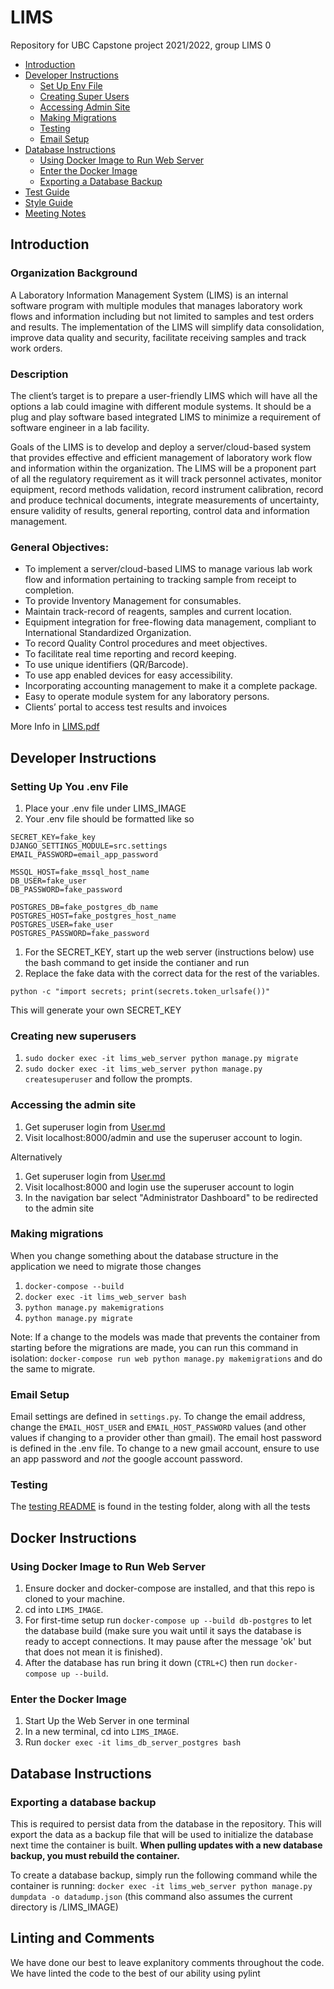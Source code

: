 # LIMS

Repository for UBC Capstone project 2021/2022, group LIMS 0

- [Introduction](#introduction)
- [Developer Instructions](#developer-instructions)
  - [Set Up Env File](#setting-up-you-env-file)
  - [Creating Super Users](#creating-new-superusers)
  - [Accessing Admin Site](#accessing-the-admin-site)
  - [Making Migrations](#making-migrations)
  - [Testing](#testing)
  - [Email Setup](#email-setup)
- [Database Instructions](#database-instructions)
  - [Using Docker Image to Run Web Server](#using-docker-image-to-run-web-server)
  - [Enter the Docker Image](#enter-the-docker-image)
  - [Exporting a Database Backup](#exporting-a-database-backup)
- [Test Guide](LIMS_IMAGE/web/tests/README.md)
- [Style Guide](LIMS%20Style%20Guide.pdf)
- [Meeting Notes](Notes/)

## Introduction

### Organization Background

A Laboratory Information Management System (LIMS) is an internal software program with multiple modules that manages laboratory work flows and information including but not limited to samples and test orders and results. The implementation of the LIMS will simplify data consolidation, improve data quality and security, facilitate receiving samples and track work orders.

### Description

The client’s target is to prepare a user-friendly LIMS which will have all the options a lab could imagine with different module systems. It should be a plug and play software based integrated LIMS to minimize a requirement of software engineer in a lab facility.

Goals of the LIMS is to develop and deploy a server/cloud-based system that provides effective and efficient management of laboratory work flow and information within the organization. The LIMS will be a proponent part of all the regulatory requirement as it will track personnel activates, monitor equipment, record methods validation, record instrument calibration, record and produce technical documents, integrate measurements of uncertainty, ensure validity of results, general reporting, control data and information management.

### General Objectives:

- To implement a server/cloud-based LIMS to manage various lab work flow and information pertaining to tracking sample from receipt to completion.
- To provide Inventory Management for consumables.
- Maintain track-record of reagents, samples and current location.
- Equipment integration for free-flowing data management, compliant to International Standardized Organization.
- To record Quality Control procedures and meet objectives.
- To facilitate real time reporting and record keeping.
- To use unique identifiers (QR/Barcode).
- To use app enabled devices for easy accessibility.
- Incorporating accounting management to make it a complete package.
- Easy to operate module system for any laboratory persons.
- Clients’ portal to access test results and invoices

More Info in [LIMS.pdf](LIMS.pdf)

## Developer Instructions

### Setting Up You .env File

1. Place your .env file under LIMS_IMAGE
1. Your .env file should be formatted like so

```
SECRET_KEY=fake_key
DJANGO_SETTINGS_MODULE=src.settings
EMAIL_PASSWORD=email_app_password

MSSQL_HOST=fake_mssql_host_name
DB_USER=fake_user
DB_PASSWORD=fake_password

POSTGRES_DB=fake_postgres_db_name
POSTGRES_HOST=fake_postgres_host_name
POSTGRES_USER=fake_user
POSTGRES_PASSWORD=fake_password
```

1. For the SECRET_KEY, start up the web server (instructions below) use the bash command to get inside the contianer and run
1. Replace the fake data with the correct data for the rest of the variables.


```
python -c "import secrets; print(secrets.token_urlsafe())"
```

This will generate your own SECRET_KEY

### Creating new superusers

1. `sudo docker exec -it lims_web_server python manage.py migrate`
1. `sudo docker exec -it lims_web_server python manage.py createsuperuser` and follow the prompts.

### Accessing the admin site

1. Get superuser login from [User.md](Users.md)
1. Visit localhost:8000/admin and use the superuser account to login.

Alternatively

1. Get superuser login from [User.md](Users.md)
1. Visit localhost:8000 and login use the superuser account to login
1. In the navigation bar select "Administrator Dashboard" to be redirected to the admin site

### Making migrations

When you change something about the database structure in the application we need to migrate those changes

1. `docker-compose --build`
1. `docker exec -it lims_web_server bash`
1. `python manage.py makemigrations`
1. `python manage.py migrate`

Note: If a change to the models was made that prevents the container from starting before the migrations are made, you can run this command in isolation: `docker-compose run web python manage.py makemigrations` and do the same to migrate.

### Email Setup

Email settings are defined in `settings.py`. To change the email address, change the `EMAIL_HOST_USER` and `EMAIL_HOST_PASSWORD` values (and other values if changing to a provider other than gmail). The email host password is defined in the .env file. To change to a new gmail account, ensure to use an app password and *not* the google account password.

### Testing

The [testing README](LIMS_IMAGE/web/tests/README.md) is found in the testing folder, along with all the tests

## Docker Instructions

### Using Docker Image to Run Web Server

1. Ensure docker and docker-compose are installed, and that this repo is cloned to your machine.
1. cd into `LIMS_IMAGE`.
1. For first-time setup run `docker-compose up --build db-postgres` to let the database build (make sure you wait until it says the database is ready to accept connections. It may pause after the message 'ok' but that does not mean it is finished).
1. After the database has run bring it down (`CTRL+C`) then run `docker-compose up --build`.

### Enter the Docker Image

1. Start Up the Web Server in one terminal
1. In a new terminal, cd into `LIMS_IMAGE`.
1. Run `docker exec -it lims_db_server_postgres bash`

## Database Instructions

### Exporting a database backup

This is required to persist data from the database in the repository. This will export the data as a backup file that will be used to initialize the database next time the container is built. **When pulling updates with a new database backup, you must rebuild the container.**

To create a database backup, simply run the following command while the container is running: `docker exec -it lims_web_server python manage.py dumpdata -o datadump.json` (this command also assumes the current directory is /LIMS_IMAGE)

## Linting and Comments

We have done our best to leave explanitory comments throughout the code.
We have linted the code to the best of our ability using pylint